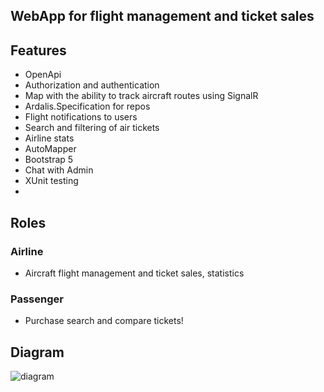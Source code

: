 ## WebApp for flight management and ticket sales
## Features
- OpenApi
- Authorization and authentication
- Map with the ability to track aircraft routes using SignalR
- Ardalis.Specification for repos 
- Flight notifications to users
- Search and filtering of air tickets
- Airline stats
- AutoMapper
- Bootstrap 5 
- Chat with Admin
- XUnit testing
-
## Roles
### Airline 
- Aircraft flight management and ticket sales, statistics
### Passenger
- Purchase search and compare tickets!
## Diagram

![diagram](https://user-images.githubusercontent.com/56976694/215276557-700fc649-60c2-4982-be79-4a84328f1cad.png)
